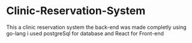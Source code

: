 # Clinic-Reservation-System
This a clinic reservation system the back-end was made completly using go-lang i used postgreSql for database and React for Front-end
